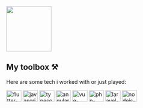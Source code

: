 <img src="https://media.giphy.com/media/3oAt2gB5RNjOv9wOeA/giphy.gif" width="120em">

## My toolbox ⚒️
Here are some tech i worked with or just played:

<div style="display: inline_block">
  <img align="center" alt="flutter-logo" src="https://cdn.worldvectorlogo.com/logos/flutter.svg" height="30" width="40"/>
  <img align="center" alt="javascript-logo" src="https://cdn.worldvectorlogo.com/logos/logo-javascript.svg" height="30" width="40"/>
  <img align="center" alt="typescript-logo" src="https://cdn.worldvectorlogo.com/logos/typescript.svg" height="30" width="40"/>
  <img align="center" alt="angular-logo" src="https://cdn.worldvectorlogo.com/logos/angular-icon-1.svg" height="30" width="40"/>
  <img align="center" alt="vue-logo" src="https://cdn.worldvectorlogo.com/logos/vue-9.svg" height="30" width="40"/>
  <img align="center" alt="php-logo" src="https://cdn.worldvectorlogo.com/logos/php-1.svg" height="30" width="40"/>
  <img align="center" alt="laravel-logo" src="https://cdn.worldvectorlogo.com/logos/laravel-2.svg" height="30" width="40"/>
  <img align="center" alt="nodejs-logo" src="https://cdn.worldvectorlogo.com/logos/nodejs.svg" height="30" width="40"/>
</div><br>
